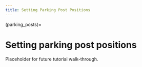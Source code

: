 ```yaml
---
title: Setting Parking Post Positions
---
```


(parking_posts)=
# Setting parking post positions

Placeholder for future tutorial walk-through.
